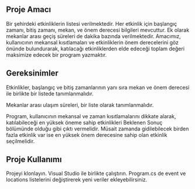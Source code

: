 ## **Proje Amacı**

Bir şehirdeki etkinliklerin listesi verilmektedir. Her etkinlik için başlangıç zamanı, bitiş zamanı, mekan, ve önem derecesi bilgileri mevcuttur. Ek olarak mekanlar arası geçiş süreleri de dakika bazında verilmektedir. Amacımız, kullanıcının mekansal kısıtlamaları ve etkinliklerin önem derecelerini göz önünde bulundurarak, katılacağı etkinliklerden elde edeceği toplam değeri maksimize edecek bir program yazmaktır.

## Gereksinimler

Etkinlikler, başlangıç ve bitiş zamanlarının yanı sıra mekan ve önem derecesi ile birlikte bir listede tanımlanmalıdır.

Mekanlar arası ulaşım süreleri, bir liste olarak tanımlanmalıdır.

Program, kullanıcının mekansal ve zaman kısıtlamalarını dikkate alarak, katılabileceği en yüksek öneme sahip etkinlikleri Beklenen Sonuç bölümünde olduğu gibi çıktı vermelidir. Müsait zamanda gidilebilecek birden fazla etkinlik var ise en yüksek önem derecesine sahip olan etkinlik seçilmelidir.


## Proje Kullanımı
Projeyi klonlayın. Visual Studio ile birlikte çalıştırın. Program.cs de event ve locations listelerini değiştirerek yeni veriler ekleyebilirsiniz.
